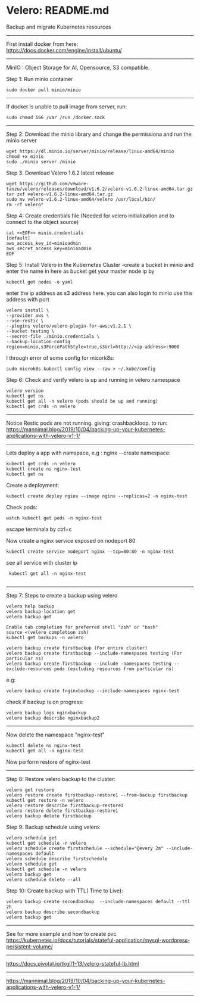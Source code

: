 # Velero: README.md
Backup and migrate Kubernetes resources
*******************
First install docker from here:
https://docs.docker.com/engine/install/ubuntu/
*****************
MinIO : Object Storage for AI, Opensource, S3 compatible.

Step 1: Run minio container
```
sudo docker pull minio/minio
```
***************
If docker is unable to pull image from server, run:
```
sudo chmod 666 /var /run /docker.sock
```
***************
Step 2: Download the minio library and change the permissiona and run the minio server
```
wget https://dl.minio.io/server/minio/release/linux-amd64/minio
chmod +x minio
sudo ./minio server /minio
```
Step 3: Download Velero 1.6.2 latest release
```
wget https://github.com/vmware-tanzu/velero/releases/download/v1.6.2/velero-v1.6.2-linux-amd64.tar.gz
tar zxf velero-v1.6.2-linux-amd64.tar.gz
sudo mv velero-v1.6.2-linux-amd64/velero /usr/local/bin/
rm -rf velero*
```
Step 4: Create credentials file (Needed for velero initialization and to connect to the object source)
```
cat <<EOF>> minio.credentials
[default]
aws_access_key_id=minioadmin
aws_secret_access_key=minioadmin
EOF
```
Step 5: Install Velero in the Kubernetes Cluster
-create a bucket in minio and enter the name in here as bucket
get your master node ip by
```
kubectl get nodes -o yaml
```
enter the ip address as s3 address here. you can also login to minio use this address with port
```
velero install \
--provider aws \
--use-restic \
--plugins velero/velero-plugin-for-aws:v1.2.1 \
--bucket testing \
--secret-file ./minio.credentials \
--backup-location-config region=minio,s3ForcePathStyle=true,s3Url=http://<ip-address>:9000
```
I through error of some config for micork8s:
```
sudo microk8s kubectl config view --raw > ~/.kube/config
```
Step 6: Check and verify velero is up and running in velero namespace
```
velero version
kubectl get ns
kubectl get all -n velero (pods should be up and running)
kubectl get crds -n velero
```
*************
Notice Restic pods are not running. giving: crashbackloop. to run:
https://mannimal.blog/2019/10/04/backing-up-your-kubernetes-applications-with-velero-v1-1/
*******************************************
Lets deploy a app with namspace, e.g : nginx
--create namespace:
```
kubectl get crds -n velero
kubectl create ns nginx-test
kubectl get ns
```
Create a deployment:
```
kubectl create deploy nginx --image nginx --replicas=2 -n nginx-test
```
Check pods:
```
watch kubectl get pods -n nginx-test
```
escape terminala by ctrl+c

Now create a nginx service exposed on nodeport 80
```
kubectl create service nodeport nginx --tcp=80:80 -n nginx-test

```
see all service with cluster ip
```
 kubectl get all -n nginx-test
 

```
***************************************
Step 7: Steps to create a backup using velero
```
velero help backup
velero backup-location get
velero backup get

Enable tab completion for preferred shell "zsh" or "bash"
source <(velero completion zsh)
kubectl get backups -n velero

velero backup create firstbackup (For entire cluster)
velero backup create firstbackup --include-namespaces testing (For particular ns)
velero backup create firstbackup --include -namespaces testing --exclude-resources pods (excluding resources from particular ns)
```
e.g:
```
velero backup create fnginxbackup --include-namespaces nginx-test
```
check if backup is on progress:
```
velero backup logs nginxbackup
velero backup describe nginxbackup2

```
*************
Now delete the namespace "nginx-test"
```
kubectl delete ns nginx-test
kubectl get all -n nginx-test
```
Now perform restore of nginx-test
**************
Step 8: Restore velero backup to the cluster:
```
velero get restore
velero restore create firstbackup-restore1 --from-backup firstbackup
kubectl get restore -n velero
velero restore describe firstbackup-restore1
velero restore delete firstbackup-restore1
velero backup delete firstbackup
```
Step 9: Backup schedule using velero:
```
velero schedule get
kubectl get schedule -n velero
velero schedule create firstschedule --schedule="@every 2m" --include-namespaces default
velero schedule describe firstschedule
velero schedule get
kubectl get schedule -n velero
velero backup get
velero schedule delete --all
```
Step 10: Create backup with TTL( Time to Live):
```
velero backup create secondbackup  --include-namespaces default --ttl 2h
velero backup describe secondbackup
velero backup get
```
***************
See for more example and how to create pvc
https://kubernetes.io/docs/tutorials/stateful-application/mysql-wordpress-persistent-volume/
*****************
https://docs.pivotal.io/tkgi/1-13/velero-stateful-lb.html
***************
https://mannimal.blog/2019/10/04/backing-up-your-kubernetes-applications-with-velero-v1-1/
*************************
